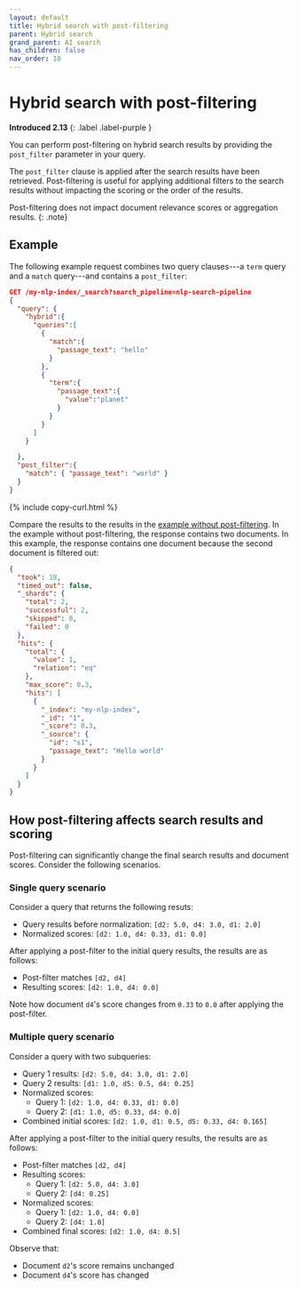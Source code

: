 ```yaml
---
layout: default
title: Hybrid search with post-filtering
parent: Hybrid search
grand_parent: AI search
has_children: false
nav_order: 10
---
```


# Hybrid search with post-filtering
**Introduced 2.13**
{: .label .label-purple }

You can perform post-filtering on hybrid search results by providing the `post_filter` parameter in your query.

The `post_filter` clause is applied after the search results have been retrieved. Post-filtering is useful for applying additional filters to the search results without impacting the scoring or the order of the results. 

Post-filtering does not impact document relevance scores or aggregation results.
{: .note}

## Example

The following example request combines two query clauses---a `term` query and a `match` query---and contains a `post_filter`:

```json
GET /my-nlp-index/_search?search_pipeline=nlp-search-pipeline
{
  "query": {
    "hybrid":{
      "queries":[
        {
          "match":{
            "passage_text": "hello"
          }
        },
        {
          "term":{
            "passage_text":{
              "value":"planet"
            }
          }
        }
      ]
    }

  },
  "post_filter":{
    "match": { "passage_text": "world" }
  }
}
```
{% include copy-curl.html %}

Compare the results to the results in the [example without post-filtering]({{site.url}}{{site.baseurl}}/vector-search/ai-search/hybrid-search/#example-combining-a-match-query-and-a-term-query). In the example without post-filtering, the response contains two documents. In this example, the response contains one document because the second document is filtered out:

```json
{
  "took": 18,
  "timed_out": false,
  "_shards": {
    "total": 2,
    "successful": 2,
    "skipped": 0,
    "failed": 0
  },
  "hits": {
    "total": {
      "value": 1,
      "relation": "eq"
    },
    "max_score": 0.3,
    "hits": [
      {
        "_index": "my-nlp-index",
        "_id": "1",
        "_score": 0.3,
        "_source": {
          "id": "s1",
          "passage_text": "Hello world"
        }
      }
    ]
  }
}
```

## How post-filtering affects search results and scoring

Post-filtering can significantly change the final search results and document scores. Consider the following scenarios.

### Single query scenario

Consider a query that returns the following resuts:
- Query results before normalization: `[d2: 5.0, d4: 3.0, d1: 2.0]`
- Normalized scores: `[d2: 1.0, d4: 0.33, d1: 0.0]`

After applying a post-filter to the initial query results, the results are as follows:
- Post-filter matches `[d2, d4]`
- Resulting scores: `[d2: 1.0, d4: 0.0]`

Note how document `d4`'s score changes from `0.33` to `0.0` after applying the post-filter.

### Multiple query scenario

Consider a query with two subqueries:
- Query 1 results: `[d2: 5.0, d4: 3.0, d1: 2.0]`
- Query 2 results: `[d1: 1.0, d5: 0.5, d4: 0.25]`
- Normalized scores:
  - Query 1: `[d2: 1.0, d4: 0.33, d1: 0.0]`
  - Query 2: `[d1: 1.0, d5: 0.33, d4: 0.0]`
- Combined initial scores: `[d2: 1.0, d1: 0.5, d5: 0.33, d4: 0.165]`

After applying a post-filter to the initial query results, the results are as follows:
- Post-filter matches `[d2, d4]`
- Resulting scores:
  - Query 1: `[d2: 5.0, d4: 3.0]`
  - Query 2: `[d4: 0.25]`
- Normalized scores:
  - Query 1: `[d2: 1.0, d4: 0.0]`
  - Query 2: `[d4: 1.0]`
- Combined final scores: `[d2: 1.0, d4: 0.5]`

Observe that:
- Document `d2`'s score remains unchanged
- Document `d4`'s score has changed